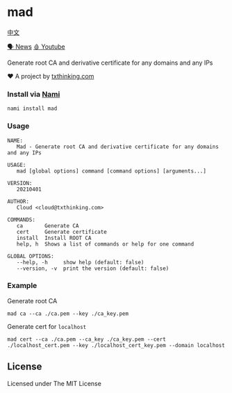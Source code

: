 # mad

[中文](readme_zh.md)

[🗣 News](https://t.me/s/txthinking_news)
[🩸 Youtube](https://www.youtube.com/txthinking) 

Generate root CA and derivative certificate for any domains and any IPs

❤️ A project by [txthinking.com](https://www.txthinking.com)

### Install via [Nami](https://github.com/txthinking/nami)

    nami install mad

### Usage

```
NAME:
   Mad - Generate root CA and derivative certificate for any domains and any IPs

USAGE:
   mad [global options] command [command options] [arguments...]

VERSION:
   20210401

AUTHOR:
   Cloud <cloud@txthinking.com>

COMMANDS:
   ca       Generate CA
   cert     Generate certificate
   install  Install ROOT CA
   help, h  Shows a list of commands or help for one command

GLOBAL OPTIONS:
   --help, -h     show help (default: false)
   --version, -v  print the version (default: false)
```

### Example

Generate root CA

```
mad ca --ca ./ca.pem --key ./ca_key.pem
```

Generate cert for `localhost`

```
mad cert --ca ./ca.pem --ca_key ./ca_key.pem --cert ./localhost_cert.pem --key ./localhost_cert_key.pem --domain localhost
```

## License

Licensed under The MIT License
